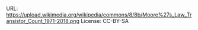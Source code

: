 URL: https://upload.wikimedia.org/wikipedia/commons/8/8b/Moore%27s_Law_Transistor_Count_1971-2018.png
License: CC-BY-SA

